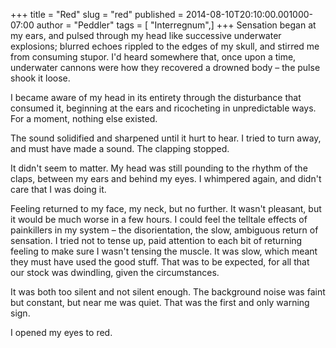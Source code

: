 +++
title = "Red"
slug = "red"
published = 2014-08-10T20:10:00.001000-07:00
author = "Peddler"
tags = [ "Interregnum",]
+++
Sensation began at my ears, and pulsed through
my head like successive underwater explosions; blurred echoes rippled to
the edges of my skull, and stirred me from consuming stupor. I'd heard
somewhere that, once upon a time, underwater cannons were how they
recovered a drowned body – the pulse shook it loose.

I became aware of my head in its entirety
through the disturbance that consumed it, beginning at the ears and
ricocheting in unpredictable ways. For a moment, nothing else
existed.

  

The sound solidified and sharpened until it
hurt to hear. I tried to turn away, and must have made a sound. The
clapping stopped. 

It didn't seem to matter. My head was still
pounding to the rhythm of the claps, between my ears and behind my eyes.
I whimpered again, and didn't care that I was doing it.

  

Feeling returned to my face, my neck, but no
further. It wasn't pleasant, but it would be much worse in a few hours.
I could feel the telltale effects of painkillers in my system – the
disorientation, the slow, ambiguous return of sensation. I tried not to
tense up, paid attention to each bit of returning feeling to make sure I
wasn't tensing the muscle. It was slow, which meant they must have used
the good stuff. That was to be expected, for all that our stock was
dwindling, given the circumstances.

  

It was both too silent and not silent enough.
The background noise was faint but constant, but near me was quiet. That
was the first and only warning sign.

  

I opened my eyes to red.
